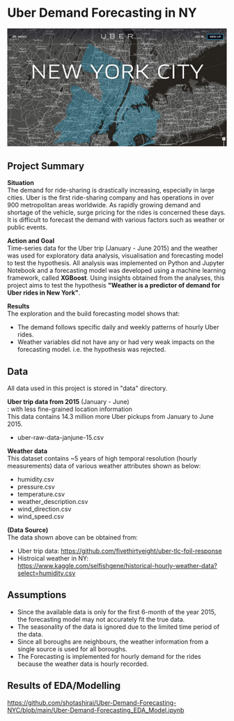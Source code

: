 # Uber Demand Forecasting in NY
![UberNewYork](images/uber_NY.jpg)
## Project Summary
**Situation**  
The demand for ride-sharing is drastically increasing, especially in large cities. Uber is the first ride-sharing company and has operations in over 900 metropolitan areas worldwide.  As rapidly growing demand and shortage of the vehicle, surge pricing for the rides is concerned these days. It is difficult to forecast the demand with various factors such as weather or public events. 

**Action and Goal**  
Time-series data for the Uber trip (January - June 2015) and the weather was used for exploratory data analysis, visualisation and forecasting model to test the hypothesis. All analysis was implemented on Python and Jupyter Notebook and a forecasting model was developed using a machine learning framework, called **XGBoost**. Using insights obtained from the analyses, this project aims to test the hypothesis **"Weather is a predictor of demand for Uber rides in New York"**.
  
**Results**  
The exploration and the build forecasting model shows that:  
- The demand follows specific daily and weekly patterns of hourly Uber rides.
- Weather variables did not have any or had very weak impacts on the forecasting model. i.e. the hypothesis was rejected. 

## Data
All data used in this project is stored in "data" directory.  
  
**Uber trip data from 2015** (January - June)  
: with less fine-grained location information  
This data contains 14.3 million more Uber pickups from January to June 2015.
- uber-raw-data-janjune-15.csv
  
**Weather data**  
This dataset contains ~5 years of high temporal resolution (hourly measurements) data of various weather attributes shown as below:
- humidity.csv
- pressure.csv
- temperature.csv
- weather_description.csv
- wind_direction.csv
- wind_speed.csv
  
**(Data Source)**  
The data shown above can be obtained from:  
- Uber trip data: https://github.com/fivethirtyeight/uber-tlc-foil-response  
- Histroical weather in NY: https://www.kaggle.com/selfishgene/historical-hourly-weather-data?select=humidity.csv  

## Assumptions
- Since the available data is only for the first 6-month of the year 2015, the forecasting model may not accurately fit the true data.
- The seasonality of the data is ignored due to the limited time period of the data.
- Since all boroughs are neighbours, the weather information from a single source is used for all boroughs.
- The Forecasting is implemented for hourly demand for the rides because the weather data is hourly recorded.

## Results of EDA/Modelling
https://github.com/shotashirai/Uber-Demand-Forecasting-NYC/blob/main/Uber-Demand-Forecasting_EDA_Model.ipynb
